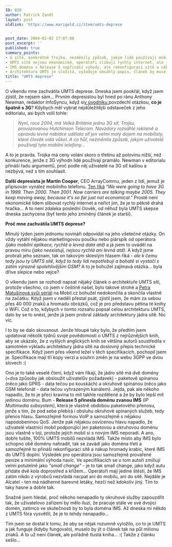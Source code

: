 ```yaml
---
ID: 828
author: Patrick Zandl
layout: post
oldlink: 'https://www.marigold.cz/item/umts-deprese

  '
post_date: 2004-02-02 17:07:00
post_excerpt: ''
published: true
summary_points:
- G sítě, konkrétně Trojka, nezměnily způsob, jakým lidé používají mobilní telefony.
- UMTS sítě nejsou ekonomické, operátoři slibují rychlý internet, ale je drahý.
- IMS doména v Release 5 nepřináší výhody, ale rekonfiguraci sítě a nákup nových zařízení.
- Architektura UMTS je složitá, vyžaduje obsáhlý popis, článek by musel být kniha.
title: "UMTS deprese"
---
```


<p>
O víkendu mne zachvátila UMTS deprese. Dneska jsem pookřál, když jsem zjistil, že nejsem sám... Prvním depresistou byl hned po ránu Anthony Newman, redaktor InfoSyncu, když si<A href="http://www.infosyncworld.com/news/n/4549.html" target=_blank>v úvodníku </A>povzdechl otázkou, <STRONG>co je špatně s 3G</STRONG>? Kdybych měl vybrat nejdůležitější odstaveček z jeho editorialu, asi bych volil tohle: </p>

<BLOCKQUOTE dir=ltr style="MARGIN-RIGHT: 0px">
<p>
<EM>Nyní,&#160;roce 2004, má Velká Británie jednu 3G síť, Trojku, provozovanou Hutchinson Telecom. Navzdory rozsáhlé reklamě a opravdu levné nabídce udělala síť jen velmi malý dojem na mobilisty, které člověk vídá vůkol. A co hůř, nezměnila způsob, jakým uživatelé používají tyto mobilní telefony... </EM></p>
</BLOCKQUOTE>
<p>
A to je pravda. Trojka má ceny volání skoro o třetinu až polovinu nižší, než konkurence, jenže z 3G výhodn lidé používají pramálo. Newman v editorialu přináší řadu argumentů, proč podle něj uživatelé na 3G síť kašlou a nezbývá, než s tím souhlasit. </p>

<p>
<STRONG>Další depresista je Martin Cooper</STRONG>, CEO ArrayCommu, jeden z lidí, jemuž je připisován vynález mobilního telefonu. <A href="http://zdnet.com.com/2100-1103_2-5091438.html" target=_blank>Ten říká</A> <EM>"We were going to have 3G in 1999. Then 2000. Then 2001. Now carriers are talking maybe 2005. They keep moving away, because it's so far just not economical."</EM> Prostě není ekonomické lidem slibovat rychlý internet a neříct jim, že je to pěkně drahá hračka... A to není zdaleka poslední člověk, od něhož byla UMTS skepse dneska zachycena (byť tento jeho zmíněný článek je starší).</p>

<p>
<STRONG>Proč mne zachvátila UMTS deprese?</STRONG> </p>

<p>
Minulý týden jsem jednomu novináři odpovídal na jeho všetečné otázky. On vždy vytáhl nějakou marketingovou poučku nebo píárspík od operátora <EM>(jako mobilní aplikace, rychlá a levná data atd)</EM> a já jsem to uváděl na pravou míru <EM>(jako neexistují, nejsou rychlá ani levná atd)</EM>. A když jsme probrali jeho seznam, tak on takovým skleslým hlasem říká - <EM>ale k čemu tedy jsou ty UMTS sítě, když to tedy lidi nepotřebují a bohatě si vystačí s zatím výrazně spolehlivějším GSM?</EM> A to je bohužel zajímavá otázka... byla dříve slepice nebo vejce?</p>

<p>
O víkendu jsem se rozhodl napsat nějaký článek o architektuře UMTS sítí, protože všechno, co jsem v češtině našel, bylo takové strohé a <A href="http://mobil.idnes.cz/autori.html?autori_j=Petra%20Matušínová&amp;autori=247" target=_blank>Petra Matušínová svůj seriál</A> na Mobil.cz bohužel nedokončila a skončila vlastně na začátku. Když jsem v neděli přestal psát, zjistil jsem, že mám za sebou přes 40 000 znaků a hromadu obrázků, což je pro představu pětina té knihy o WiFi. Což o to, kdybych v tomto rozsahu popsal celou architekturu UMTS, dalo by se to snést, jenže já jsem probral základy architektury jádra sítě. Nic víc. </p>

<p>
I to by se dalo skousnout. Jenže hloupé taky bylo, že předtím jsem updatoval několik týdnů svoje povědomosti o UMTS z nejrůznějších knih, aby se ukázalo, že z vyšlých anglických knih se většina autorů soustředila v samotném výkladu architektury jádra sítě na doslovný přepis technické specifikace. Když jsem přes víkend ležel v těch specifikacích, pochopil jsem je. Specifikace mají tři kopy verzí a souhrn změn je na webu 3GPP&#160;ve dvou slovech :(</p>

<p>
Ono je to také veselé čtení, když vám říkají, že jádro sítě má dvě domény (=dva způsoby jak obsloužit uživatelův požadavek)&#160;- paketově spínanou (něco jako GPRS - data tečou po kouskách) a okruhově spínanou (něco jako GSM telefonát&#160;- data tečou vyhrazeným kanálem). Jejda, pak ale někoho napadlo, že to je přeci kravina to mít takhle rozdělené a že by bylo lepší mít jedinou doménu. Bum - <STRONG>Release 5 přinesla doménu zvanou IMS</STRONG> <EM>(IP Multimedia subsystem)</EM>, která je vlastně obdobou paketového přenosu, jenže s tím, že pod sebe přebírá i obsluhu okruhově spínaných služeb, tedy přenos hlasu. Samozřejmě formou VoIP a samozřejmě s nějakou napodobeninou QoS. Jenže pak nějakou osvícenou hlavu napadlo, že uživatelé vlastnící mobil podporující jen paketovou a okruhovou doménu jsou vlastně v loji, protože jejich mobil si s novým IMS neporadí. A ano, dobře tušíte, 100% UMTS mobilů nezvládá IMS. Takže místo aby IMS bylo schopno obě domény nahradit, tak se zavádí jako doména třetí a samozřejmě to přináší rekonfiguraci sítě a nákup hromady krabic, které IMS do UMTS doplní. Výsledek pro operátora jsou samozřejmě provařené peníze a minimální výhoda navíc. Ve specifikacích se o tom autoři zmiňují velmi potutelně jako <EM>"small change"</EM> - je to tak small change, jako když autu přidáte dvě kola doprostřed a křížem... Operátoři mají jediné štěstí, že IMS zatím nikdo z výrobců nezvládá nacpat ani do mobilu, ani do sítě. Nejdále je Alcatel - ten má nádherné barevné letáky, hezčí než kdokoliv jiný. Tím to taky hasne a dobře tak. </p>

<p>
Snažně jsem hledal, proč někoho nenapadlo ty okruhové služby zapouzdřit tak, že uživatelovo zařízení by mělo iluzi, že pracuje stále ve své dvojici domén, zatímco ve skutečnosti by to byla doména IMS. Až dneska mi někdo z UMTS fóra vysvětlil, že je to tehdy nenapadlo... </p>

<p>
Tím jsem se dostal k tomu, že aby se nějak rozumně vyložilo, co to je UMTS a jak funguje (kdyby fungovalo), muselo by jít o článek tak na půl milionu znaků. A to už není článek, ale pořádně tlustá kniha... :(&#160;Takže z článku sešlo...</p>
